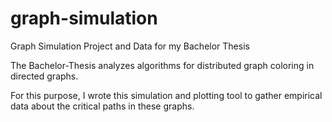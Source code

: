 graph-simulation
================

Graph Simulation Project and Data for my Bachelor Thesis

The Bachelor-Thesis analyzes algorithms for distributed graph coloring in directed graphs.

For this purpose, I wrote this simulation and plotting tool to gather empirical data about the critical paths in these graphs.
